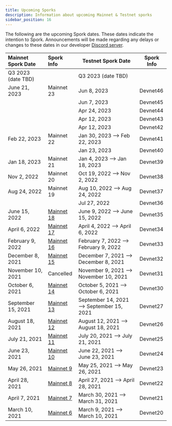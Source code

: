 ```yaml
---
title: Upcoming Sporks
description: Information about upcoming Mainnet & Testnet sporks
sidebar_position: 16
---
```


The following are the upcoming Spork dates. These dates indicate the intention to Spork. Announcements will be made regarding any delays or changes to these dates in our developer [Discord server](http://discord.gg/flow).

<div className="spork-table">

| Mainnet Spork Date | Spork Info                                          | Testnet Spork Date                             | Spork Info |
| :----------------- | :---------------------------------------------------| ---------------------------------------------- | ---------- |
| Q3 2023 (date TBD) |                                                     | Q3 2023 (date TBD)                             |            |
| June 21, 2023      | Mainnet 23                                          | Jun 8, 2023                                    | Devnet46   |
|                    |                                                     | Jun 7, 2023                                    | Devnet45   |
|                    |                                                     | Apr 24, 2023                                   | Devnet44   |
|                    |                                                     | Apr 12, 2023                                   | Devnet43   |
|                    |                                                     | Apr 12, 2023                                   | Devnet42   |
| Feb 22, 2023       | Mainnet 22                                          | Jan 30, 2023 —> Feb 22, 2023                   | Devnet41   |
|                    |                                                     | Jan 23, 2023                                   | Devnet40   |
| Jan 18, 2023       | Mainnet 21                                          | Jan 4, 2023 —> Jan 18, 2023                    | Devnet39   |
| Nov 2, 2022        | Mainnet 20                                          | Oct 19, 2022 —> Nov 2, 2022                    | Devnet38   |
| Aug 24, 2022       | Mainnet 19                                          | Aug 10, 2022 —> Aug 24, 2022                   | Devnet37   |
|                    |                                                     | Jul 27, 2022                                   | Devnet36   |
| June 15, 2022      | [Mainnet 18](./past-sporks.md#mainnet-18)| June 9, 2022 —> June 15, 2022            | Devnet35   |
| April 6, 2022      | [Mainnet 17](./past-sporks.md#mainnet-17)| April 4, 2022 —> April 6, 2022           | Devnet34   |
| February 9, 2022   | [Mainnet 16](./past-sporks.md#mainnet-16)| February 7, 2022 —> February 9, 2022     | Devnet33   |
| December 8, 2021   | [Mainnet 15](./past-sporks.md#mainnet-15)| December 7, 2021 —> December 8, 2021     | Devnet32   |
| November 10, 2021  | Cancelled                                           | November 9, 2021 —> November 10, 2021    | Devnet31   |
| October 6, 2021    | [Mainnet 14](./past-sporks.md#mainnet-14)| October 5, 2021 —> October 6, 2021       | Devnet30   |
| September 15, 2021 | [Mainnet 13](./past-sporks.md#mainnet-13)| September 14, 2021 —> September 15, 2021 | Devnet27   |
| August 18, 2021    | [Mainnet 12](./past-sporks.md#mainnet-12)| August 12, 2021 —> August 18, 2021       | Devnet26   |
| July 21, 2021      | [Mainnet 11](./past-sporks.md#mainnet-11)| July 20, 2021 —> July 21, 2021           | Devnet25   |
| June 23, 2021      | [Mainnet 10](./past-sporks.md#mainnet-10)| June 22, 2021 —> June 23, 2021           | Devnet24   |
| May 26, 2021       | [Mainnet 9](./past-sporks.md#mainnet-9)  | May 25, 2021 —> May 26, 2021             | Devnet23   |
| April 28, 2021     | [Mainnet 8](./past-sporks.md#mainnet-8)  | April 27, 2021 —> April 28, 2021         | Devnet22   |
| April 7, 2021      | [Mainnet 7](./past-sporks.md#mainnet-7)  | March 30, 2021 —> March 31, 2021         | Devnet21   |
| March 10, 2021     | [Mainnet 6](./past-sporks.md#mainnet-6)  | March 9, 2021 —> March 10, 2021          | Devnet20   |

</div>
